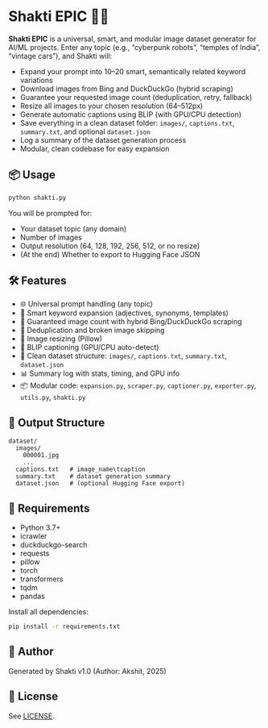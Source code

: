 # Shakti EPIC 🧠📸

**Shakti EPIC** is a universal, smart, and modular image dataset generator for AI/ML projects. Enter any topic (e.g., “cyberpunk robots”, “temples of India”, “vintage cars”), and Shakti will:

- Expand your prompt into 10–20 smart, semantically related keyword variations
- Download images from Bing and DuckDuckGo (hybrid scraping)
- Guarantee your requested image count (deduplication, retry, fallback)
- Resize all images to your chosen resolution (64–512px)
- Generate automatic captions using BLIP (with GPU/CPU detection)
- Save everything in a clean dataset folder: `images/`, `captions.txt`, `summary.txt`, and optional `dataset.json`
- Log a summary of the dataset generation process
- Modular, clean codebase for easy expansion

## 📦 Usage

```bash
python shakti.py
```

You will be prompted for:
- Your dataset topic (any domain)
- Number of images
- Output resolution (64, 128, 192, 256, 512, or no resize)
- (At the end) Whether to export to Hugging Face JSON

## 🛠️ Features
- 🌐 Universal prompt handling (any topic)
- 🧠 Smart keyword expansion (adjectives, synonyms, templates)
- 🔁 Guaranteed image count with hybrid Bing/DuckDuckGo scraping
- 🧹 Deduplication and broken image skipping
- 📐 Image resizing (Pillow)
- 📝 BLIP captioning (GPU/CPU auto-detect)
- 📁 Clean dataset structure: `images/`, `captions.txt`, `summary.txt`, `dataset.json`
- 📊 Summary log with stats, timing, and GPU info
- 📦 Modular code: `expansion.py`, `scraper.py`, `captioner.py`, `exporter.py`, `utils.py`, `shakti.py`

## 📁 Output Structure
```
dataset/
  images/
    000001.jpg
    ...
  captions.txt   # image_name\tcaption
  summary.txt    # dataset generation summary
  dataset.json   # (optional Hugging Face export)
```

## 🔗 Requirements
- Python 3.7+
- icrawler
- duckduckgo-search
- requests
- pillow
- torch
- transformers
- tqdm
- pandas

Install all dependencies:
```bash
pip install -r requirements.txt
```

## 👤 Author
Generated by Shakti v1.0 (Author: Akshit, 2025)

## 📄 License
See [LICENSE](LICENSE). 